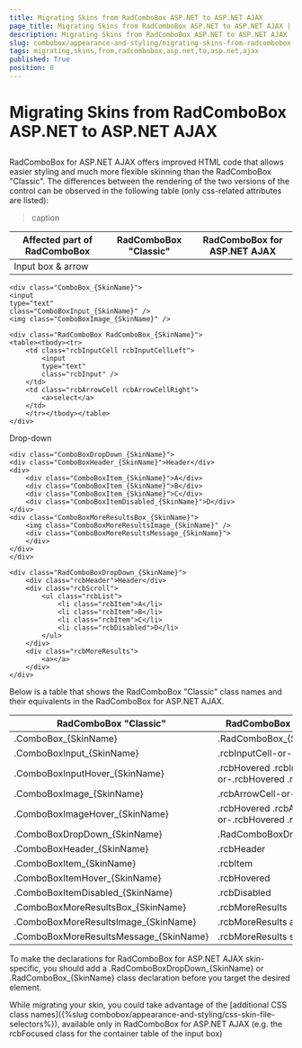 ```yaml
---
title: Migrating Skins from RadComboBox ASP.NET to ASP.NET AJAX
page_title: Migrating Skins from RadComboBox ASP.NET to ASP.NET AJAX | RadComboBox for ASP.NET AJAX Documentation
description: Migrating Skins from RadComboBox ASP.NET to ASP.NET AJAX
slug: combobox/appearance-and-styling/migrating-skins-from-radcombobox-asp.net-to-asp.net-ajax
tags: migrating,skins,from,radcombobox,asp.net,to,asp.net,ajax
published: True
position: 0
---
```


# Migrating Skins from RadComboBox ASP.NET to ASP.NET AJAX



## 

RadComboBox for ASP.NET AJAX offers improved HTML code that allows easier styling and much more flexible skinning than the RadComboBox "Classic". The differences between the rendering of the two versions of the control can be observed in the following table (only css-related attributes are listed):


>caption  

| Affected part of RadComboBox | RadComboBox "Classic" | RadComboBox for ASP.NET AJAX |
| ------ | ------ | ------ |
|Input box & arrow|||

````ASPNET
<div class="ComboBox_{SkinName}">
<input
type="text"
class="ComboBoxInput_{SkinName}" />
<img class="ComboBoxImage_{SkinName}" />
````



````ASPNET
<div class="RadComboBox RadComboBox_{SkinName}">
<table><tbody><tr>
	<td class="rcbInputCell rcbInputCellLeft">
		<input
		type="text"
		class="rcbInput" />
	</td>
	<td class="rcbArrowCell rcbArrowCellRight">
		<a>select</a>
	</td>
	</tr></tbody></table>
</div>
````


Drop-down

````ASPNET
<div class="ComboBoxDropDown_{SkinName}">
<div class="ComboBoxHeader_{SkinName}">Header</div>
<div>
	<div class="ComboBoxItem_{SkinName}">A</div>
	<div class="ComboBoxItem_{SkinName}">B</div>
	<div class="ComboBoxItem_{SkinName}">C</div>
	<div class="ComboBoxItemDisabled_{SkinName}">D</div>
</div>
<div class="ComboBoxMoreResultsBox_{SkinName}">
	<img class="ComboBoxMoreResultsImage_{SkinName}" />
	<div class="ComboBoxMoreResultsMessage_{SkinName}">
	</div>
</div>
</div>
````


````ASPNET
<div class="RadComboBoxDropDown_{SkinName}">
	<div class="rcbHeader">Header</div>
	<div class="rcbScroll">
		<ul class="rcbList">
			<li class="rcbItem">A</li>
			<li class="rcbItem">B</li>
			<li class="rcbItem">C</li>
			<li class="rcbDisabled">D</li>
		</ul>
	</div>
	<div class="rcbMoreResults">
		<a></a>
	</div>
</div>
````


Below is a table that shows the RadComboBox "Classic" class names and their equivalents in the RadComboBox for ASP.NET AJAX.


| RadComboBox "Classic" | RadComboBox for ASP.NET AJAX |
| ------ | ------ |
|.ComboBox_{SkinName}|.RadComboBox_{SkinName}|
|.ComboBoxInput_{SkinName}|.rcbInputCell-or-.rcbInput|
|.ComboBoxInputHover_{SkinName}|.rcbHovered .rcbInputCell-or-.rcbHovered .rcbInput|
|.ComboBoxImage_{SkinName}|.rcbArrowCell-or-.rcbArrowCell a|
|.ComboBoxImageHover_{SkinName}|.rcbHovered .rcbArrowCell-or-.rcbHovered .rcbArrowCell a|
|.ComboBoxDropDown_{SkinName}|.RadComboBoxDropDown_{SkinName}|
|.ComboBoxHeader_{SkinName}|.rcbHeader|
|.ComboBoxItem_{SkinName}|.rcbItem|
|.ComboBoxItemHover_{SkinName}|.rcbHovered|
|.ComboBoxItemDisabled_{SkinName}|.rcbDisabled|
|.ComboBoxMoreResultsBox_{SkinName}|.rcbMoreResults|
|.ComboBoxMoreResultsImage_{SkinName}|.rcbMoreResults a|
|.ComboBoxMoreResultsMessage_{SkinName}|.rcbMoreResults span|

To make the declarations for RadComboBox for ASP.NET AJAX skin-specific, you should add a .RadComboBoxDropDown_{SkinName} or .RadComboBox_{SkinName} class declaration before you target the desired element.

While migrating your skin, you could take advantage of the [additional CSS class names]({%slug combobox/appearance-and-styling/css-skin-file-selectors%}), available only in RadComboBox for ASP.NET AJAX (e.g. the rcbFocused class for the container table of the input box)
